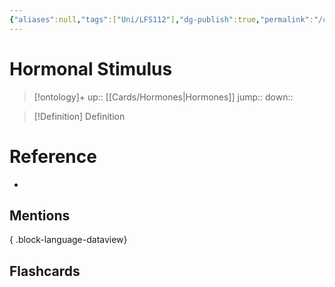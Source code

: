 ```yaml
---
{"aliases":null,"tags":["Uni/LFS112"],"dg-publish":true,"permalink":"/cards/hormonal-stimulus/","dgPassFrontmatter":true}
---
```


# Hormonal Stimulus

> [!ontology]+
> up:: [[Cards/Hormones\|Hormones]]
> jump:: 
> down:: 

> [!Definition] Definition
> 

# Reference
- 

## Mentions

{ .block-language-dataview}

## Flashcards
